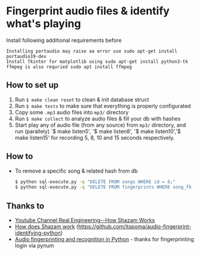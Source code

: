 # Fingerprint audio files & identify what's playing

Install following additional requirements before

    Installing portaudio may raise aa error use sudo apt-get install portaudio19-dev
    Install Tkinter for matplotlib using sudo apt-get install python3-tk
    ffmpeg is also requried sudo apt install ffmpeg
 


## How to set up 

1. Run `$ make clean reset` to clean & init database struct
2. Run `$ make tests` to make sure that everything is properly configurated
3. Copy some `.mp3` audio files into `mp3/` directory
4. Run `$ make collect` to analyze audio files & fill your db with hashes
5. Start play any of audio file (from any source) from `mp3/` directory, and run (parallely) `$ make listen5', '$ make listen8', '$ make listen10','$ make listen15' for recording 5, 8, 10 and 15 seconds respectively.


## How to
- To remove a specific song & related hash from db

  ```bash
  $ python sql-execute.py -q "DELETE FROM songs WHERE id = 6;"
  $ python sql-execute.py -q "DELETE FROM fingerprints WHERE song_fk = 6;"
  ```

## Thanks to
- [Youtube Channel Real Engineering--How Shazam Works](https://www.youtube.com/watch?v=kMNSAhsyiDg)
- [How does Shazam work](http://coding-geek.com/how-shazam-works)
  (https://github.com/itspoma/audio-fingerprint-identifying-python)
- [Audio fingerprinting and recognition in Python](https://github.com/worldveil/dejavu) - thanks for fingerprinting login via   pynum

